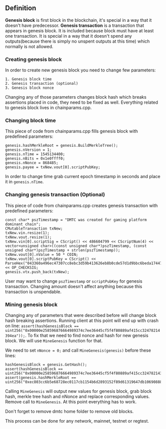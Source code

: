 ## Definition

__Genesis block__ is first block in the blockchain, it's special in a way that it doesn't have predecessor.
__Genesis transaction__ is a transaction that appears in genesis block. It is included because block must have at least one transaction. It is special in a way that it doesn't spend any outputs(because there is simply no unspent outputs at this time) which normally is not allowed.

### Creating genesis block

In order to create new genesis block you need to change few parameters:
```
1. Genesis block time
2. Genesis transaction (optional)
3. Genesis block nonce
```

Changing any of those parameters changes block hash which breaks assertions placed in code, they need to be fixed as well. 
Everything related to genesis block lives in chainparams.cpp. 

### Changing block time

This piece of code from chainparams.cpp fills genesis block with predefined parameters: 

```
genesis.hashMerkleRoot = genesis.BuildMerkleTree();
genesis.nVersion = 1;
genesis.nTime = 1545134400;
genesis.nBits = 0x1e0ffff0;
genesis.nNonce = 868485;
genesis.payee = txNew.vout[0].scriptPubKey;

```

In order to change time grab current epoch timestamp in seconds and place it in `genesis.nTime`. 

### Changing genesis transaction (Optional)

This piece of code from chainparams.cpp creates genesis transaction with predefined parameters:

```
const char* pszTimestamp = "DMTC was created for gaming platform dominant chain";
CMutableTransaction txNew;
txNew.vin.resize(1);
txNew.vout.resize(1);
txNew.vin[0].scriptSig = CScript() << 486604799 << CScriptNum(4) << vector<unsigned char>((const unsigned char*)pszTimestamp, (const unsigned char*)pszTimestamp + strlen(pszTimestamp));
txNew.vout[0].nValue = 50 * COIN;
txNew.vout[0].scriptPubKey = CScript() << ParseHex("043360a496ec47307cc8ebc3d59b413626eb8b0cde57d1d9bbc6beda174474c9506fb666c9da4a4d9694bf4e6e422fa0347bb4f73192de3246c02d144db1e47c69") << OP_CHECKSIG;
genesis.vtx.push_back(txNew);

```

User may want to change `pszTimestamp` or `scriptPubKey` for genesis transaction. Changing amount doesn't affect anything because this transaction is unspendable. 

### Mining genesis block

Changing any of parameters that were described before will change block hash breaking assertions. Running client at this point will end up with crash on line: `assert(hashGenesisBlock == uint256("0x00000e258596876664989374c7ee36445cf5f4f80889af415cc32478214394ea"));`. To fix that we need to find nonce and hash for new genesis block. We will use `MineGenesis` function for that. 

We need to set `nNonce = 0;` and call `MineGenesis(genesis)` before these lines:

```
hashGenesisBlock = genesis.GetHash();
assert(hashGenesisBlock == uint256("0x00000e258596876664989374c7ee36445cf5f4f80889af415cc32478214394ea"));
assert(genesis.hashMerkleRoot == uint256("0xec803cc6b5e68728ec0117cb1154b6d2893152f89d61319647db106908888bd6"));
```

Calling `MineGenesis` will output new values for genesis block, grab block hash, merkle tree hash and nNonce and replace corresponding values. Remove call to `MineGenesis`. At this point everything has to work.

Don't forget to remove dmtc home folder to remove old blocks. 

This process can be done for any network, mainnet, testnet or regtest. 